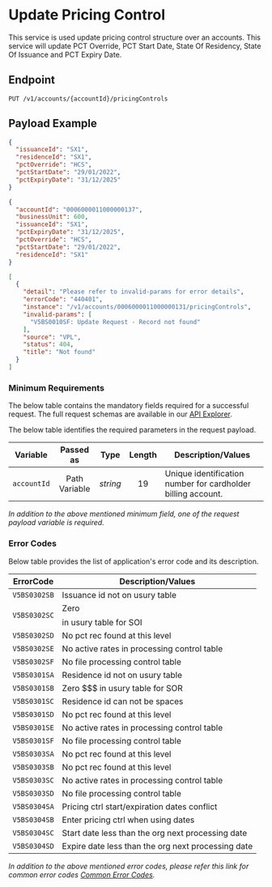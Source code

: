 # Update Pricing Control

This service is used update pricing control structure over an accounts. This service will update PCT Override, PCT Start Date, State Of Residency, State Of Issuance and PCT Expiry Date.

## Endpoint

`PUT /v1/accounts/{accountId}/pricingControls`

## Payload Example

<!--
type: tab
titles: Request, Response, Error
-->

```json
{
  "issuanceId": "SX1",
  "residenceId": "SX1",
  "pctOverride": "HCS",
  "pctStartDate": "29/01/2022",
  "pctExpiryDate": "31/12/2025"
}
```

<!--
type: tab
-->

```json
{
  "accountId": "0006000011000000137",
  "businessUnit": 600,
  "issuanceId": "SX1",
  "pctExpiryDate": "31/12/2025",
  "pctOverride": "HCS",
  "pctStartDate": "29/01/2022",
  "residenceId": "SX1"
}
```

<!--
type: tab
-->

```json
[
  {
    "detail": "Please refer to invalid-params for error details",
    "errorCode": "440401",
    "instance": "/v1/accounts/0006000011000000131/pricingControls",
    "invalid-params": [
      "V5BS0010SF: Update Request - Record not found"
    ],
    "source": "VPL",
    "status": 404,
    "title": "Not found"
  }
]
```

<!-- type: tab-end -->

### Minimum Requirements

The below table contains the mandatory fields required for a successful request. The full request schemas are available in our [API Explorer](../api/?type=put&path=/v1/accounts/{accountId}/pricingControls).

The below table identifies the required parameters in the request payload.

| Variable | Passed as | Type | Length | Description/Values |
| -------- | :-------: | :--: | :------------: | ------------------ |
| `accountId` | Path Variable | *string* | 19 | Unique identification number for cardholder billing account. |

*In addition to the above mentioned minimum field, one of the request payload variable is required.*

### Error Codes

Below table provides the list of application's error code and its description.

| ErrorCode |  Description/Values |
| --------  | ------------------ |
| `V5BS0302SB` | Issuance id not on usury table | 
| `V5BS0302SC` | Zero $$$$ in usury table for SOI | 
| `V5BS0302SD` | No pct rec found at this level | 
| `V5BS0302SE` | No active rates in processing control table | 
| `V5BS0302SF` | No file processing control table | 
| `V5BS0301SA` | Residence id not on usury table | 
| `V5BS0301SB` | Zero $$$ in usury table for SOR | 
| `V5BS0301SC` | Residence id can not be spaces | 
| `V5BS0301SD` | No pct rec found at this level | 
| `V5BS0301SE` | No active rates in processing control table | 
| `V5BS0301SF` | No file processing control table | 
| `V5BS0303SA` | No pct rec found at this level | 
| `V5BS0303SB` | No pct rec found at this level | 
| `V5BS0303SC` | No active rates in processing control table | 
| `V5BS0303SD` | No file processing control table | 
| `V5BS0304SA` | Pricing ctrl start/expiration dates conflict | 
| `V5BS0304SB` | Enter pricing ctrl when using dates | 
| `V5BS0304SC` | Start date less than the org next processing date | 
| `V5BS0304SD` | Expire date less than the org next processing date | 

*In addition to the above mentioned error codes, please refer this link for common error codes [Common Error Codes](?path=docs/Common_Error_Code.md).*
